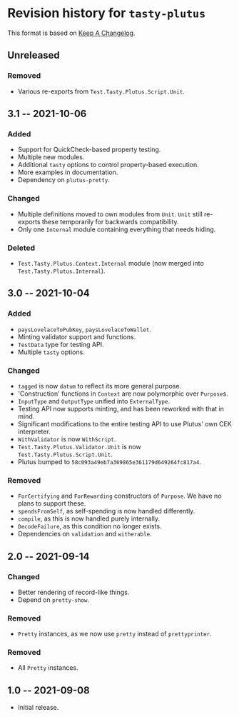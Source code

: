 # Revision history for `tasty-plutus`

This format is based on [Keep A Changelog](https://keepachangelog.com/en/1.0.0).

## Unreleased

### Removed

* Various re-exports from `Test.Tasty.Plutus.Script.Unit`.

## 3.1 -- 2021-10-06

### Added

* Support for QuickCheck-based property testing.
* Multiple new modules.
* Additional `tasty` options to control property-based execution.
* More examples in documentation.
* Dependency on `plutus-pretty`.

### Changed

* Multiple definitions moved to own modules from `Unit`. `Unit` still re-exports
  these temporarily for backwards compatibility.
* Only one `Internal` module containing everything that needs hiding.

### Deleted

* `Test.Tasty.Plutus.Context.Internal` module (now merged into
  `Test.Tasty.Plutus.Internal`).

## 3.0 -- 2021-10-04

### Added

* `paysLovelaceToPubKey`, `paysLovelaceToWallet`.
* Minting validator support and functions.
* `TestData` type for testing API.
* Multiple `tasty` options.

### Changed

* `tagged` is now `datum` to reflect its more general purpose.
* 'Construction' functions in `Context` are now polymorphic over
  `Purpose`s.
* `InputType` and `OutputType` unified into `ExternalType`.
* Testing API now supports minting, and has been reworked with that in mind.
* Significant modifications to the entire testing API to use Plutus' own CEK
  interpreter.
* `WithValidator` is now `WithScript`.
* `Test.Tasty.Plutus.Validator.Unit` is now `Test.Tasty.Plutus.Script.Unit`.
* Plutus bumped to `58c093a49eb7a369865e361179d649264fc817a4`.

### Removed

* `ForCertifying` and `ForRewarding` constructors of `Purpose`. We have no plans
  to support these.
* `spendsFromSelf`, as self-spending is now handled differently.
* `compile`, as this is now handled purely internally.
* `DecodeFailure`, as this condition no longer exists.
* Dependencies on `validation` and `witherable`.

## 2.0 -- 2021-09-14

### Changed

* Better rendering of record-like things.
* Depend on `pretty-show`.

### Removed

* `Pretty` instances, as we now use `pretty` instead of `prettyprinter`.

### Removed

* All `Pretty` instances.

## 1.0 -- 2021-09-08

* Initial release.
